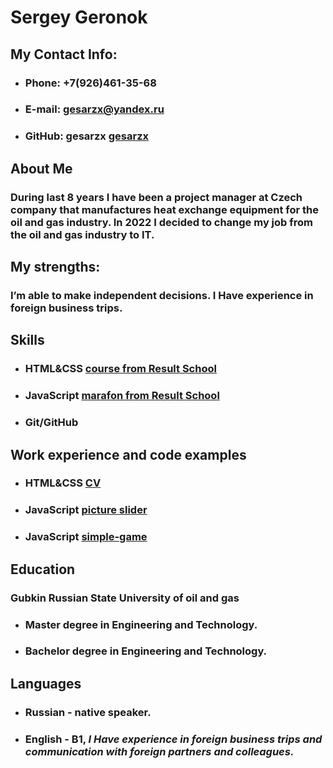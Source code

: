 # Sergey Geronok

## My Contact Info:
* ### Phone: +7(926)461-35-68
* ### E-mail: gesarzx@yandex.ru
* ### GitHub: gesarzx [gesarzx](https://github.com/gesarzx)

## About Me
### During last 8 years I have been a project manager at Czech company that manufactures heat exchange equipment for the oil and gas industry. In 2022 I decided to change my job from the oil and gas industry to IT.

## My strengths:
### I’m able to make independent decisions. I Have experience in foreign business trips.

## Skills
* ### HTML&CSS [course from Result School](https://result.school/products/html-css)
* ### JavaScript [marafon from Result School](https://result.school/products/marathon-js)
* ### Git/GitHub

## Work experience and code examples 
* ### HTML&CSS [CV](https://gesarzx.github.io/CV_Geronok.html/)
* ### JavaScript [picture slider](https://codepen.io/gesar/pen/oNyQwOb)
* ### JavaScript [simple-game](https://codepen.io/gesar/pen/wvXRXBR)

## Education
### Gubkin Russian State University of oil and gas
* ### Master degree in Engineering and Technology.
* ### Bachelor degree in Engineering and Technology.

## Languages
* ### Russian - native speaker.
* ### English - B1, _I Have experience in foreign business trips and communication with foreign partners and colleagues._ 




